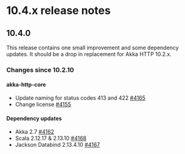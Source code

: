 # 10.4.x release notes

## 10.4.0

This release contains one small improvement and some dependency updates. It should be a drop in replacement
for Akka HTTP 10.2.x.

### Changes since 10.2.10

#### akka-http-core

* Update naming for status codes 413 and 422 [#4165](https://github.com/akka/akka-http/pull/4165)
* Change license [#4155](https://github.com/akka/akka-http/pull/4155)

#### Dependency updates

* Akka 2.7 [#4162](https://github.com/akka/akka-http/pull/4162)
* Scala 2.12.17 & 2.13.10 [#4168](https://github.com/akka/akka-http/pull/4168)
* Jackson Databind 2.13.4.10 [#4167](https://github.com/akka/akka-http/pull/4167)

